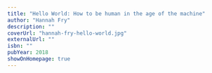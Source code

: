 ```yaml
---
title: "Hello World: How to be human in the age of the machine"
author: "Hannah Fry"
description: ""
coverUrl: "hannah-fry-hello-world.jpg"
externalUrl: ""
isbn: ""
pubYear: 2018
showOnHomepage: true
---
```

